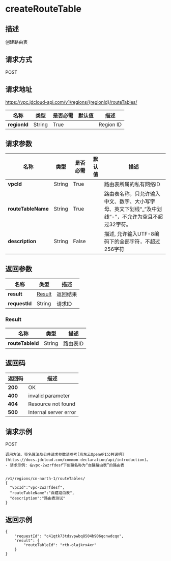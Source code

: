 # createRouteTable


## 描述
创建路由表

## 请求方式
POST

## 请求地址
https://vpc.jdcloud-api.com/v1/regions/{regionId}/routeTables/

|名称|类型|是否必需|默认值|描述|
|---|---|---|---|---|
|**regionId**|String|True| |Region ID|

## 请求参数
|名称|类型|是否必需|默认值|描述|
|---|---|---|---|---|
|**vpcId**|String|True| |路由表所属的私有网络ID|
|**routeTableName**|String|True| |路由表名称，只允许输入中文、数字、大小写字母、英文下划线“_”及中划线“-”，不允许为空且不超过32字符。|
|**description**|String|False| |描述,​ 允许输入UTF-8编码下的全部字符，不超过256字符|


## 返回参数
|名称|类型|描述|
|---|---|---|
|**result**|[Result](#result)|返回结果|
|**requestId**|String|请求ID|

### <div id="Result">Result</div>
|名称|类型|描述|
|---|---|---|
|**routeTableId**|String|路由表ID|

## 返回码
|返回码|描述|
|---|---|
|**200**|OK|
|**400**|invalid parameter|
|**404**|Resource not found|
|**500**|Internal server error|

## 请求示例
POST
```
调用方法、签名算法及公共请求参数请参考[京东云OpenAPI公共说明](https://docs.jdcloud.com/common-declaration/api/introduction)。
- 请求示例: 在vpc-2wzrfdesf下创建名称为“自建路由表”的路由表


/v1/regions/cn-north-1/routeTables/
{
  "vpcId":"vpc-2wzrfdesf",
  "routeTableName":"自建路由表",
  "description":"路由表测试"
}

```

## 返回示例
```
{
    "requestId": "c41qtk73tdsvpwbq8504b906qcnwdcqo", 
    "result": {
        "routeTableId": "rtb-olajkrx4xr"
    }
}
```
